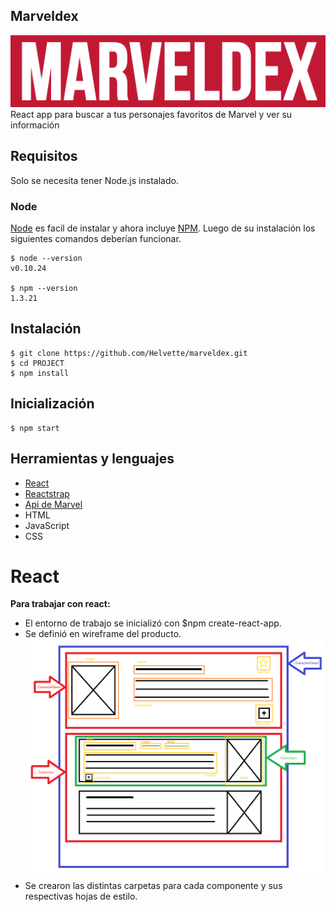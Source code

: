 ## Marveldex
![alt text](https://raw.githubusercontent.com/Helvette/marveldex/master/public/marveldex-logo.png)
React app para buscar a tus personajes favoritos de Marvel y ver su información


## Requisitos

Solo se necesita tener Node.js instalado.

### Node

[Node](http://nodejs.org/) es facil de instalar y ahora incluye [NPM](https://npmjs.org/).
Luego de su instalación los siguientes comandos deberían funcionar.

    $ node --version
    v0.10.24

    $ npm --version
    1.3.21

## Instalación

    $ git clone https://github.com/Helvette/marveldex.git
    $ cd PROJECT
    $ npm install

## Inicialización

    $ npm start

## Herramientas y lenguajes

- [React](https://reactjs.org/)
- [Reactstrap](https://reactstrap.github.io/)
- [Api de Marvel](https://developer.marvel.com/docs)
- HTML
- JavaScript
- CSS

# React
<b>Para trabajar con react:</b>

* El entorno de trabajo se inicializó con  $npm create-react-app.
* Se definió en wireframe del producto.
![alt text](https://raw.githubusercontent.com/Helvette/marveldex/master/public/img/CharacterDetail_wireframe.png)
* Se crearon las distintas carpetas para cada componente y sus respectivas hojas de estilo.

